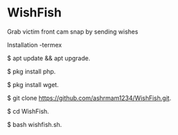 # WishFish
Grab victim front cam snap by sending wishes

Installation -termex

$ apt update && apt upgrade.

$ pkg install php.

$ pkg install wget.

$ git clone https://github.com/ashrmam1234/WishFish.git.

$ cd WishFish.

$ bash wishfish.sh.

